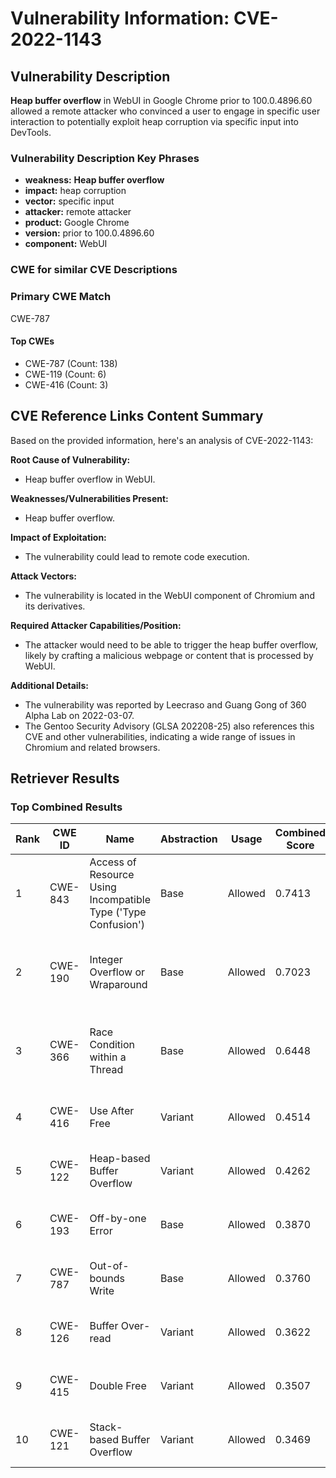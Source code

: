 # Vulnerability Information: CVE-2022-1143

## Vulnerability Description
**Heap buffer overflow** in WebUI in Google Chrome prior to 100.0.4896.60 allowed a remote attacker who convinced a user to engage in specific user interaction to potentially exploit heap corruption via specific input into DevTools.

### Vulnerability Description Key Phrases
- **weakness:** **Heap buffer overflow**
- **impact:** heap corruption
- **vector:** specific input
- **attacker:** remote attacker
- **product:** Google Chrome
- **version:** prior to 100.0.4896.60
- **component:** WebUI

### CWE for similar CVE Descriptions
### Primary CWE Match
CWE-787

#### Top CWEs
- CWE-787 (Count: 138)
- CWE-119 (Count: 6)
- CWE-416 (Count: 3)

## CVE Reference Links Content Summary
Based on the provided information, here's an analysis of CVE-2022-1143:

**Root Cause of Vulnerability:**
- Heap buffer overflow in WebUI.

**Weaknesses/Vulnerabilities Present:**
- Heap buffer overflow.

**Impact of Exploitation:**
- The vulnerability could lead to remote code execution.

**Attack Vectors:**
- The vulnerability is located in the WebUI component of Chromium and its derivatives.

**Required Attacker Capabilities/Position:**
- The attacker would need to be able to trigger the heap buffer overflow, likely by crafting a malicious webpage or content that is processed by WebUI.

**Additional Details:**
- The vulnerability was reported by Leecraso and Guang Gong of 360 Alpha Lab on 2022-03-07.
- The Gentoo Security Advisory (GLSA 202208-25) also references this CVE and other vulnerabilities, indicating a wide range of issues in Chromium and related browsers.

## Retriever Results

### Top Combined Results

| Rank | CWE ID | Name | Abstraction | Usage | Combined Score | Retrievers | Individual Scores |
|------|--------|------|-------------|-------|---------------|------------|-------------------|
| 1 | CWE-843 | Access of Resource Using Incompatible Type ('Type Confusion') | Base | Allowed | 0.7413 | dense, sparse, graph | dense: 0.560, sparse: 0.242, graph: 0.903 |
| 2 | CWE-190 | Integer Overflow or Wraparound | Base | Allowed | 0.7023 | dense, sparse, graph | dense: 0.568, sparse: 0.198, graph: 0.852 |
| 3 | CWE-366 | Race Condition within a Thread | Base | Allowed | 0.6448 | dense, sparse, graph | dense: 0.572, sparse: 0.250, graph: 0.604 |
| 4 | CWE-416 | Use After Free | Variant | Allowed | 0.4514 | dense, sparse | dense: 0.622, sparse: 0.310 |
| 5 | CWE-122 | Heap-based Buffer Overflow | Variant | Allowed | 0.4262 | dense, sparse | dense: 0.615, sparse: 0.269 |
| 6 | CWE-193 | Off-by-one Error | Base | Allowed | 0.3870 | dense, sparse | dense: 0.552, sparse: 0.194 |
| 7 | CWE-787 | Out-of-bounds Write | Base | Allowed | 0.3760 | dense, sparse | dense: 0.548, sparse: 0.178 |
| 8 | CWE-126 | Buffer Over-read | Variant | Allowed | 0.3622 | dense, sparse | dense: 0.586, sparse: 0.174 |
| 9 | CWE-415 | Double Free | Variant | Allowed | 0.3507 | sparse, graph | sparse: 0.179, graph: 0.776 |
| 10 | CWE-121 | Stack-based Buffer Overflow | Variant | Allowed | 0.3469 | dense, sparse | dense: 0.564, sparse: 0.163 |

